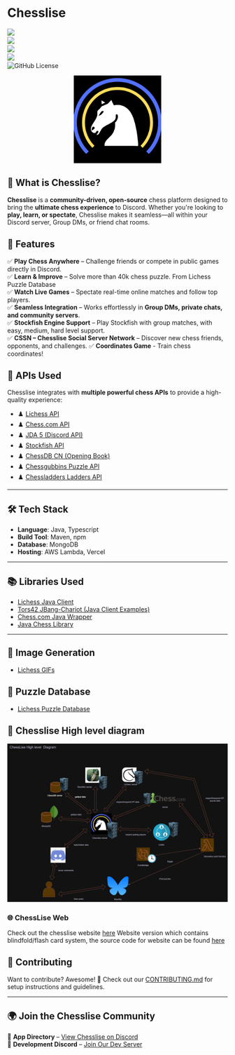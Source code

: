 # **Chesslise**

![](https://img.shields.io/badge/Status-Verified%20Discord%20Bot-brightgreen)  
![](https://img.shields.io/badge/Status-Online-brightgreen)  
![](https://img.shields.io/badge/Discord%20API-JDA-purple)  
![](https://img.shields.io/badge/Available%20On-Discord%20App%20Directory-blue)  
![GitHub License](https://img.shields.io/github/license/jalpp/Chesslise)

<p align="center">
  <img src="https://raw.githubusercontent.com/jalpp/DojoIcons/dd7365ea7d768fe17056d9b14ee6740c2bf4e261/oldIcons/Black%20Blue%20White%20Tactical%20eSports%20Discord%20Logo.png" alt="ChessLise" width="200"/>
</p>

## 🚀 **What is Chesslise?**
**Chesslise** is a **community-driven, open-source** chess platform designed to bring the **ultimate chess experience** to Discord. Whether you're looking to **play, learn, or spectate**, Chesslise makes it seamless—all within your Discord server, Group DMs, or friend chat rooms.


## 🎯 **Features**
✅ **Play Chess Anywhere** – Challenge friends or compete in public games directly in Discord.  
✅ **Learn & Improve** – Solve more than 40k chess puzzle. From Lichess Puzzle Database  
✅ **Watch Live Games** – Spectate real-time online matches and follow top players.  
✅ **Seamless Integration** – Works effortlessly in **Group DMs, private chats, and community servers**.  
✅ **Stockfish Engine Support** – Play Stockfish with group matches, with easy, medium, hard level support.  
✅ **CSSN – Chesslise Social Server Network** – Discover new chess friends, opponents, and challenges.
✅ **Coordinates Game** - Train chess coordinates!


## 🔗 **APIs Used**
Chesslise integrates with **multiple powerful chess APIs** to provide a high-quality experience:

- ♟️ [Lichess API](https://lichess.org/api)
- ♟️ [Chess.com API](https://github.com/sornerol/chess-com-pubapi-java-wrapper)
- ♟️ [JDA 5 (Discord API)](https://github.com/DV8FromTheWorld/JDA)
- ♟️ [Stockfish API](https://stockfish.online/)
- ♟️ [ChessDB CN (Opening Book)](https://chessdb.cn/cloudbookc_info_en.html)
- ♟️ [Chessgubbins Puzzle API](https://chessgubbins.com)
- ♟️ [Chessladders Ladders API](https://lichessladders.com/)

---

## 🛠 **Tech Stack**

- **Language**: Java, Typescript
- **Build Tool**: Maven, npm
- **Database**: MongoDB
- **Hosting**: AWS Lambda, Vercel


---

## 📚 **Libraries Used**
- [Lichess Java Client](https://github.com/tors42/chariot)
- [Tors42 JBang-Chariot (Java Client Examples)](https://github.com/tors42/jbang-chariot)
- [Chess.com Java Wrapper](https://github.com/sornerol/chess-com-pubapi-java-wrapper)
- [Java Chess Library](https://github.com/bhlangonijr/chesslib)

---

## 🎨 **Image Generation**
- [Lichess GIFs](https://github.com/lichess-org/lila-gif)

## 🧩 **Puzzle Database**
- [Lichess Puzzle Database](https://database.lichess.org/#puzzles)

## 🎨 Chesslise High level diagram
![Chesslise](https://github.com/jalpp/Chesslise/blob/master/chesslisev3.drawio.png?raw=true)

### 🌐 ChessLise Web
Check out the chesslise website [here](https://chessliseweb.vercel.app/) Website version which contains blindfold/flash card system, the source code for website can be found [here](https://github.com/jalpp/chessliseweb)


## 🤝 **Contributing**
Want to contribute? Awesome! 🎉 Check out our [CONTRIBUTING.md](CONTRIBUTING.md) for setup instructions and guidelines.

---

## 🌍 **Join the Chesslise Community**
🔹 **App Directory** – [View Chesslise on Discord](https://discord.com/application-directory/930544707300393021)  
🔹 **Development Discord** – [Join Our Dev Server](https://discord.gg/T2eH3tQjKC)





